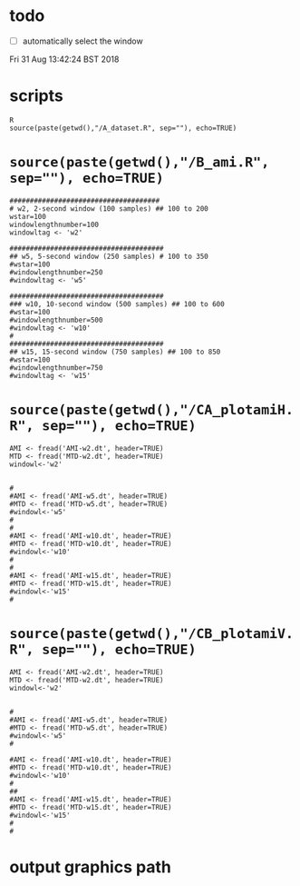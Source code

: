 
# todo

* [ ] automatically select the window

Fri 31 Aug 13:42:24 BST 2018


# scripts


```
R
source(paste(getwd(),"/A_dataset.R", sep=""), echo=TRUE)
```



# `source(paste(getwd(),"/B_ami.R", sep=""), echo=TRUE)`

```
#####################################
# w2, 2-second window (100 samples) ## 100 to 200
wstar=100
windowlengthnumber=100
windowltag <- 'w2'

######################################
## w5, 5-second window (250 samples) # 100 to 350
#wstar=100
#windowlengthnumber=250
#windowltag <- 'w5'

######################################
### w10, 10-second window (500 samples) ## 100 to 600
#wstar=100
#windowlengthnumber=500
#windowltag <- 'w10'
#
######################################
## w15, 15-second window (750 samples) ## 100 to 850
#wstar=100
#windowlengthnumber=750
#windowltag <- 'w15'
```






# `source(paste(getwd(),"/CA_plotamiH.R", sep=""), echo=TRUE)`

```
AMI <- fread('AMI-w2.dt', header=TRUE)
MTD <- fread('MTD-w2.dt', header=TRUE)
windowl<-'w2'


#
#AMI <- fread('AMI-w5.dt', header=TRUE)
#MTD <- fread('MTD-w5.dt', header=TRUE)
#windowl<-'w5'
#
#
#AMI <- fread('AMI-w10.dt', header=TRUE)
#MTD <- fread('MTD-w10.dt', header=TRUE)
#windowl<-'w10'
#
#
#AMI <- fread('AMI-w15.dt', header=TRUE)
#MTD <- fread('MTD-w15.dt', header=TRUE)
#windowl<-'w15'
#
```




# `source(paste(getwd(),"/CB_plotamiV.R", sep=""), echo=TRUE)`


```
AMI <- fread('AMI-w2.dt', header=TRUE)
MTD <- fread('MTD-w2.dt', header=TRUE)
windowl<-'w2'


#
#AMI <- fread('AMI-w5.dt', header=TRUE)
#MTD <- fread('MTD-w5.dt', header=TRUE)
#windowl<-'w5'
#

#AMI <- fread('AMI-w10.dt', header=TRUE)
#MTD <- fread('MTD-w10.dt', header=TRUE)
#windowl<-'w10'
#
##
#AMI <- fread('AMI-w15.dt', header=TRUE)
#MTD <- fread('MTD-w15.dt', header=TRUE)
#windowl<-'w15'
#
#
```






# output graphics path



